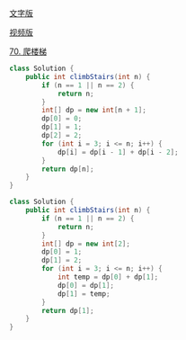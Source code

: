 [文字版](https://programmercarl.com/0070.%E7%88%AC%E6%A5%BC%E6%A2%AF.html)

[视频版](https://www.bilibili.com/video/BV17h411h7UH)

[70. 爬楼梯](https://leetcode.cn/problems/climbing-stairs)

```Java
class Solution {
    public int climbStairs(int n) {
        if (n == 1 || n == 2) {
            return n;
        }
        int[] dp = new int[n + 1];
        dp[0] = 0;
        dp[1] = 1;
        dp[2] = 2;
        for (int i = 3; i <= n; i++) {
            dp[i] = dp[i - 1] + dp[i - 2];
        }
        return dp[n];
    }
}
```

```Java
class Solution {
    public int climbStairs(int n) {
        if (n == 1 || n == 2) {
            return n;
        }
        int[] dp = new int[2];
        dp[0] = 1;
        dp[1] = 2;
        for (int i = 3; i <= n; i++) {
            int temp = dp[0] + dp[1];
            dp[0] = dp[1];
            dp[1] = temp;
        }
        return dp[1];
    }
}
```